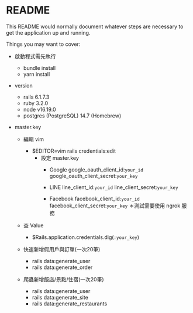 # README

This README would normally document whatever steps are necessary to get the
application up and running.

Things you may want to cover:

- 啟動程式需先執行
  - bundle install
  - yarn install

- version
  - rails 6.1.7.3
  - ruby 3.2.0
  - node v16.19.0
  - postgres (PostgreSQL) 14.7 (Homebrew)

- master.key
  - 編輯 vim
    - $EDITOR=vim rails credentials:edit
      - 設定 master.key
        - Google
          google_oauth_client_id:`your_id`
          google_oauth_client_secret:`your_key`

        - LINE
          line_client_id:`your_id`
          line_client_secret:`your_key`

        - Facebook
          facebook_client_id:`your_id`
          facebook_client_secret:`your_key`
          ＊測試需要使用 ngrok 服務

  - 查 Value
    - $Rails.application.credentials.dig(`:your_key`)

  - 快速新增假用戶與訂單(一次20筆)
    -  rails data:generate_user     
    -  rails data:generate_order   

  - 爬蟲新增飯店/景點/住宿(一次20筆)
    - rails data:generate_user  
    - rails data:generate_site 
    - rails data:generate_restaurants  